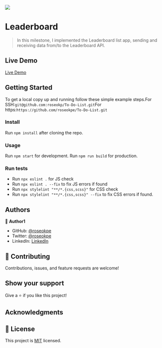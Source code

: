 ![](https://img.shields.io/badge/Microverse-blueviolet)

# Leaderboard

> In this milestone, I implemented the Leaderboard list app, sending and receiving data from/to the Leaderboard API.

## Live Demo
[Live Demo](https://epl-leaderboard.netlify.app/)

## Getting Started

To get a local copy up and running follow these simple example steps.For SSH:`git@github.com:roseokp/To-Do-List.git`For https:`https://github.com/roseokpe/To-Do-List.git`

### Install
Run `npm install` after cloning the repo.

### Usage
Run `npm start` for development. Run `npm run build` for production. 

### Run tests
- Run `npx eslint .` for JS check
- Run `npx eslint . --fix` to fix JS errors if found
- Run `npx stylelint "**/*.{css,scss}"` for CSS check
- Run `npx stylelint "**/*.{css,scss}" --fix` to fix CSS errors if found.

## Authors

👤 **Author1**

- GitHub: [@roseokpe](https://github.com/roseokpe)
- Twitter: [@roseokpe](https://twitter.com/roseokpe)
- LinkedIn: [LinkedIn](linkedin.com/in/rose-okpe-0334b5177/)


## 🤝 Contributing

Contributions, issues, and feature requests are welcome!

## Show your support

Give a ⭐️ if you like this project!

## Acknowledgments

## 📝 License

This project is [MIT](./MIT.md) licensed.

